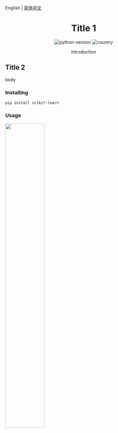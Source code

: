 English | [简体中文](./README.zh-CN.md)

<h1 align="center">Title 1</h1>
<div align="center">

![python-version](https://img.shields.io/badge/python-3.7-blue) ![country](https://img.shields.io/badge/country-China-red)
 
Introduction  

</div>

## Title 2 

body

### Installing 


```
pip install scikit-learn
```

### Usage



<img src="https://img-blog.csdnimg.cn/20191012155806189.jpg" width="50%">